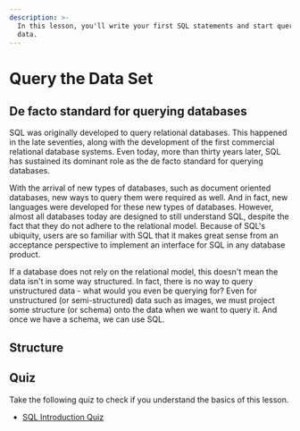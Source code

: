 ```yaml
---
description: >-
  In this lesson, you'll write your first SQL statements and start querying some
  data.
---
```


# Query the Data Set

## De facto standard for querying databases

SQL was originally developed to query relational databases. This happened in the late seventies, along with the development of the first commercial relational database systems. Even today, more than thirty years later, SQL has sustained its dominant role as the de facto standard for querying databases.

With the arrival of new types of databases, such as document oriented databases, new ways to query them were required as well. And in fact, new languages were developed for these new types of databases. However, almost all databases today are designed to still understand SQL, despite the fact that they do not adhere to the relational model. Because of SQL's ubiquity, users are so familiar with SQL that it makes great sense from an acceptance perspective to implement an interface for SQL in any database product.

If a database does not rely on the relational model, this doesn't mean the data isn't in some way structured. In fact, there is no way to query unstructured data - what would you even be querying for? Even for unstructured \(or semi-structured\) data such as images, we must project some structure \(or schema\) onto the data when we want to query it. And once we have a schema, we can use SQL.

## Structure

## 

## Quiz

Take the following quiz to check if you understand the basics of this lesson.

* [SQL Introduction Quiz](https://goo.gl/forms/xM9FjAZPkTaYiFLp2)

